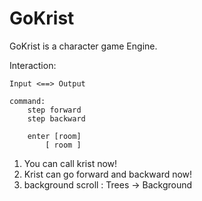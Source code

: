 GoKrist
=======

GoKrist is a character game Engine.



Interaction:
	

	Input <==> Output

	command:
		step forward
		step backward

		enter [room]
			[ room ]
				

1. You can call krist now!
2. Krist can go forward and backward now!
3. background scroll : Trees -> Background




